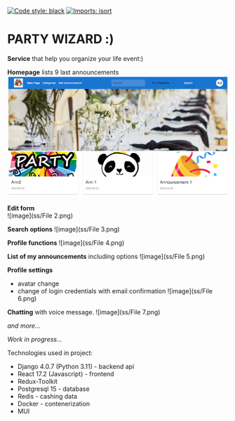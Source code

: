 [![Code style: black](https://img.shields.io/badge/code%20style-black-000000.svg)](https://github.com/psf/black)
[![Imports: isort](https://img.shields.io/badge/%20imports-isort-%231674b1?style=flat&labelColor=ef8336)](https://pycqa.github.io/isort/)

# PARTY WIZARD :)

**Service** that help you organize your life event:)

**Homepage**
lists 9 last announcements
![image](File1.png)

**Edit form**  
![image](ss/File 2.png)

**Search options**
![image](ss/File 3.png)

**Profile functions**
![image](ss/File 4.png)

**List of my announcements** including options
![image](ss/File 5.png)

**Profile settings**
- avatar change
- change of login credentials with email confirmation
![image](ss/File 6.png)

**Chatting**
with voice message.
![image](ss/File 7.png)

_and more..._

_Work in progress..._

Technologies used in project:

- Django 4.0.7 (Python 3.11) - backend api
- React 17.2 (Javascript) - frontend
- Redux-Toolkit
- Postgresql 15 - database
- Redis - cashing data
- Docker - contenerization
- MUI
